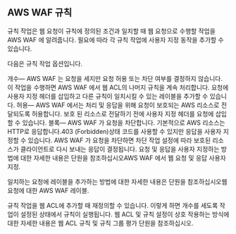 ## AWS WAF 규칙


규칙 작업은 웹 요청이 규칙에 정의된 조건과 일치할 때 웹 요청으로 수행할 작업을 AWS WAF 에 알려줍니다. 필요에 따라 각 규칙 작업에 사용자 지정 동작을 추가할 수 있습니다.

다음은 규칙 작업 옵션입니다.

개수— AWS WAF 는 요청을 세지만 요청 허용 또는 차단 여부를 결정하지 않습니다. 이 작업을 수행하면 AWS WAF 에서 웹 ACL의 나머지 규칙을 계속 처리합니다. 요청에 사용자 지정 헤더를 삽입하고 다른 규칙이 일치시킬 수 있는 레이블을 추가할 수 있습니다.
허용— AWS WAF 에서는 처리 및 응답을 위해 요청이 보호되는 AWS 리소스로 전달되도록 허용합니다. 보호 된 리소스로 전달하기 전에 사용자 지정 헤더를 요청에 삽입 할 수 있습니다.
블록— AWS WAF 가 요청을 차단합니다. 기본적으로 AWS 리소스는 HTTP로 응답합니다.403 (Forbidden)상태 코드를 사용할 수 있지만 응답을 사용자 지정할 수 있습니다. AWS WAF 가 요청을 차단하면 차단 작업 설정에 따라 보호된 리소스가 클라이언트로 다시 보내는 응답이 결정됩니다.
요청 및 응답을 사용자 지정하는 방법에 대한 자세한 내용은 단원을 참조하십시오AWS WAF 에서 웹 요청 및 응답 사용자 지정.

일치하는 요청에 레이블을 추가하는 방법에 대한 자세한 내용은 단원을 참조하십시오웹 요청에 대한 AWS WAF 레이블.

규칙 작업을 웹 ACL에 추가할 때 재정의할 수 있습니다. 이렇게 하면 개수를 세도록 작업이 설정된 상태에서 규칙이 실행됩니다. 웹 ACL 및 규칙 설정이 상호 작용하는 방식에 대한 자세한 내용은 웹 ACL 규칙 및 규칙 그룹 평가 단원을 참조하십시오.
